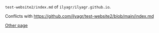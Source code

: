 `test-website2/index.md` of `ilyagr/ilyagr.github.io`.

Conflicts with <https://github.com/ilyagr/test-website2/blob/main/index.md>

[Other page](page.md)
